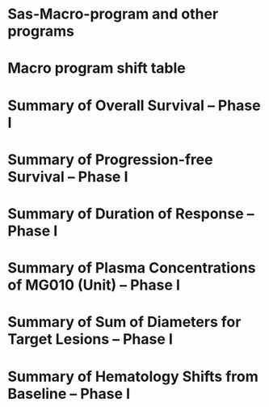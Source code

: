 # Sas-Macro-program and other programs
# Macro program shift table
# Summary of Overall Survival – Phase I
# Summary of Progression-free Survival – Phase I
# Summary of Duration of Response – Phase I
# Summary of Plasma Concentrations of MG010 (Unit) – Phase I
# Summary of Sum of Diameters for Target Lesions – Phase I
# Summary of Hematology Shifts from Baseline – Phase I
